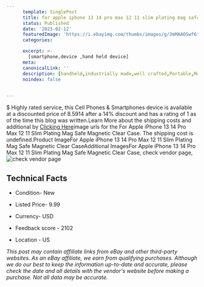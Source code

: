 ```yaml
---
      template: SinglePost
      title: for apple iphone 13 14 pro max 12 11 slim plating mag safe magnetic clear case
      status: Published
      date: '2023-02-12'
      featuredImage: 'https://i.ebayimg.com/thumbs/images/g/3mMAAOSwf6tjN8Z9/s-l225.jpg'
      categories: 

      excerpt: >-
        [smartphone,device ,hand held device]
      meta:
      canonicalLink: ''
      description: [handheld,industrially made,well crafted,Portable,Mobile,Compact,Convenient,Lightweight,Maneuverable,Man-portable,Miniature,Carriable,Hand-held,Light,Holdable,Transportable,Mobile device,Pocket-sized,On-the-go,Wireless,Cordless,Compact size,Convenient size, smartphone,device ,hand held device]
      noindex: false

        
---
```

$
    Highly rated service, this Cell Phones & Smartphones device is available at a discounted price of 8.5914 after a 14% discount and has a rating of 1 as of the time this blog was written.Learn More about the shipping costs and additional by [Clicking Here](https://www.ebay.com/itm/354407634294?hash=item5284575576%3Ag%3A3mMAAOSwf6tjN8Z9&mkevt=1&mkcid=1&mkrid=711-53200-19255-0&campid=%253CePNCampaignId%253E&customid=%253CreferenceId%253E&toolid=10049)image urls for the For Apple iPhone 13 14 Pro Max 12 11 Slim Plating Mag Safe Magnetic Clear Case. The shipping cost is undefined.Product ImageFor Apple iPhone 13 14 Pro Max 12 11 Slim Plating Mag Safe Magnetic Clear CaseAdditional ImagesFor Apple iPhone 13 14 Pro Max 12 11 Slim Plating Mag Safe Magnetic Clear Case, check vendor page, ![check vendor page](https://origin-galleryplus.ebayimg.com/ws/web/354407634294_2_0_1/225x225.jpg,https://origin-galleryplus.ebayimg.com/ws/web/354407634294_3_0_1/225x225.jpg,https://origin-galleryplus.ebayimg.com/ws/web/354407634294_4_0_1/225x225.jpg,https://origin-galleryplus.ebayimg.com/ws/web/354407634294_5_0_1/225x225.jpg,https://origin-galleryplus.ebayimg.com/ws/web/354407634294_6_0_1/225x225.jpg,https://origin-galleryplus.ebayimg.com/ws/web/354407634294_7_0_1/225x225.jpg,https://origin-galleryplus.ebayimg.com/ws/web/354407634294_8_0_1/225x225.jpg,https://origin-galleryplus.ebayimg.com/ws/web/354407634294_9_0_1/225x225.jpg,https://origin-galleryplus.ebayimg.com/ws/web/354407634294_10_0_1/225x225.jpg,https://origin-galleryplus.ebayimg.com/ws/web/354407634294_11_0_1/225x225.jpg,https://origin-galleryplus.ebayimg.com/ws/web/354407634294_12_0_1/225x225.jpg)
    
    

 ## Technical Facts 



     
      

 - Condition- New 


      

 - Listed Price- 9.99 


      

 - Currency- USD 


      

 - Feedback score - 2102 


      

 - Location - US 


      
      

 *_This post may contain affiliate links from eBay and other third-party websites. As an eBay affiliate, we earn from qualifying purchases. Although we do our best to keep the information up-to-date and accurate, please check the date and all details with the vendor's website before making a purchase. Not all data may be accurate._*



    
    
    
    
    